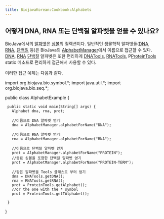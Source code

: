 ```yaml
---
title: BiojavaKorean:Cookbook:Alphabets
---
```


어떻게 DNA, RNA 또는 단백질 알파벳을 얻을 수 있나요?
----------------------------------------------------

BioJava에서의
[알파벳](http://www.biojava.org/docs/api14/org/biojava/bio/symbol/Alphabet.html)은
[심볼](http://www.biojava.org/docs/api14/org/biojava/bio/symbol/Symbol.html)의
컬렉션이다. 일반적인 생물학적 알파벳들([DNA](wp:DNA "wikilink"),
[RNA](wp:RNA "wikilink"), [단백질](wp:protein "wikilink") 등)은
BioJava의
[AlphabetManager](http://www.biojava.org/docs/api14/org/biojava/bio/symbol/AlphabetManager.html)에서
이름으로 접근할 수 있다. [DNA](wp:DNA "wikilink"),
[RNA](wp:RNA "wikilink") [단백질](wp:protein "wikilink") 알파벳은 또한
편리하게
[DNATools](http://www.biojava.org/docs/api14/org/biojava/bio/seq/DNATools.html),
[RNATools](http://www.biojava.org/docs/api14/org/biojava/bio/seq/RNATools.html),
P[ProteinTools](http://www.biojava.org/docs/api14/org/biojava/bio/seq/ProteinTools.html)
static 메소드로 편리하게 접근해서 사용할 수 있다.

이러한 접근 예제는 다음과 같다.

<java> import org.biojava.bio.symbol.\*; import java.util.\*; import
org.biojava.bio.seq.\*;

public class AlphabetExample {

` public static void main(String[] args) {`  
`   Alphabet dna, rna, prot;`

`   //이름으로 DNA 알파벳 얻기`  
`   dna = AlphabetManager.alphabetForName("DNA");`

`   //이름으로 RNA 알파벳 얻기`  
`   rna = AlphabetManager.alphabetForName("RNA");`

`   //이름으로 단백질 알파벳 얻기`  
`   prot = AlphabetManager.alphabetForName("PROTEIN");`  
`   //종료 심볼을 포함한 단백질 알파벳 얻기`  
`   prot = AlphabetManager.alphabetForName("PROTEIN-TERM");`

`   //같은 알파벳을 Tools 클래스로 부터 얻기`  
`   dna = DNATools.getDNA();`  
`   rna = RNATools.getRNA();`  
`   prot = ProteinTools.getAlphabet();`  
`   //or the one with the * symbol`  
`   prot = ProteinTools.getTAlphabet();`

` }`

} </java>

